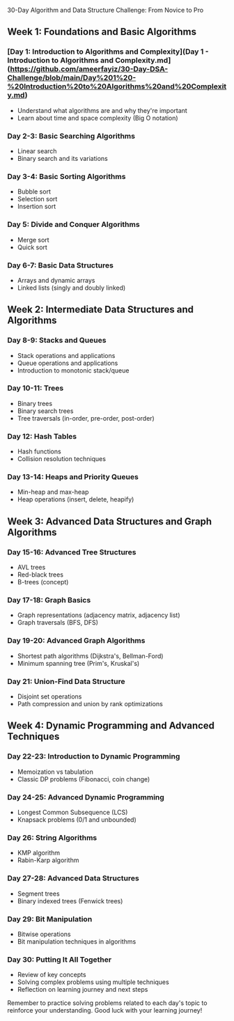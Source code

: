 30-Day Algorithm and Data Structure Challenge: From Novice to Pro

## Week 1: Foundations and Basic Algorithms

### [Day 1: Introduction to Algorithms and Complexity](Day 1 - Introduction to Algorithms and Complexity.md](https://github.com/ameerfayiz/30-Day-DSA-Challenge/blob/main/Day%201%20-%20Introduction%20to%20Algorithms%20and%20Complexity.md)
- Understand what algorithms are and why they're important
- Learn about time and space complexity (Big O notation)

### Day 2-3: Basic Searching Algorithms
- Linear search
- Binary search and its variations

### Day 3-4: Basic Sorting Algorithms
- Bubble sort
- Selection sort
- Insertion sort

### Day 5: Divide and Conquer Algorithms
- Merge sort
- Quick sort

### Day 6-7: Basic Data Structures
- Arrays and dynamic arrays
- Linked lists (singly and doubly linked)

## Week 2: Intermediate Data Structures and Algorithms

### Day 8-9: Stacks and Queues
- Stack operations and applications
- Queue operations and applications
- Introduction to monotonic stack/queue

### Day 10-11: Trees
- Binary trees
- Binary search trees
- Tree traversals (in-order, pre-order, post-order)

### Day 12: Hash Tables
- Hash functions
- Collision resolution techniques

### Day 13-14: Heaps and Priority Queues
- Min-heap and max-heap
- Heap operations (insert, delete, heapify)

## Week 3: Advanced Data Structures and Graph Algorithms

### Day 15-16: Advanced Tree Structures
- AVL trees
- Red-black trees
- B-trees (concept)

### Day 17-18: Graph Basics
- Graph representations (adjacency matrix, adjacency list)
- Graph traversals (BFS, DFS)

### Day 19-20: Advanced Graph Algorithms
- Shortest path algorithms (Dijkstra's, Bellman-Ford)
- Minimum spanning tree (Prim's, Kruskal's)

### Day 21: Union-Find Data Structure
- Disjoint set operations
- Path compression and union by rank optimizations

## Week 4: Dynamic Programming and Advanced Techniques

### Day 22-23: Introduction to Dynamic Programming
- Memoization vs tabulation
- Classic DP problems (Fibonacci, coin change)

### Day 24-25: Advanced Dynamic Programming
- Longest Common Subsequence (LCS)
- Knapsack problems (0/1 and unbounded)

### Day 26: String Algorithms
- KMP algorithm
- Rabin-Karp algorithm

### Day 27-28: Advanced Data Structures
- Segment trees
- Binary indexed trees (Fenwick trees)

### Day 29: Bit Manipulation
- Bitwise operations
- Bit manipulation techniques in algorithms

### Day 30: Putting It All Together
- Review of key concepts
- Solving complex problems using multiple techniques
- Reflection on learning journey and next steps

Remember to practice solving problems related to each day's topic to reinforce your understanding. Good luck with your learning journey!
